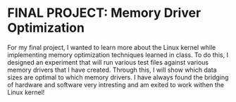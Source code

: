 # FINAL PROJECT: Memory Driver Optimization

For my final project, I wanted to learn more about the Linux kernel while implementing memory optimization techniques learned in class. To do this, I designed an experiment that will run various test files against various memory drivers that I have created. Through this, I will show which data sizes are optimal to which memory drivers. I have always found the bridging of hardware and software very intresting and am exited to work withen the Linux kernel!
